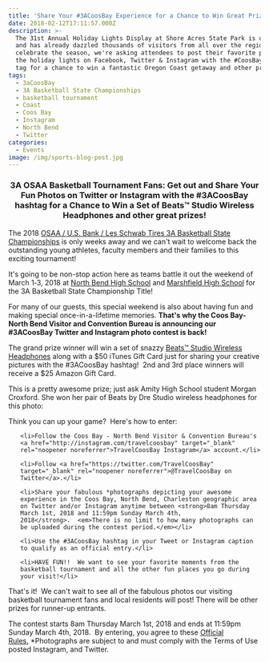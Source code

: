 ```yaml
---
title: 'Share Your #3ACoosBay Experience for a Chance to Win Great Prizes!'
date: 2018-02-12T17:11:57.000Z
description: >-
  The 31st Annual Holiday Lights Display at Shore Acres State Park is underway
  and has already dazzled thousands of visitors from all over the region. To
  celebrate the season, we're asking attendees to post their favorite photos of
  the holiday lights on Facebook, Twitter & Instagram with the #CoosBayHoliday
  tag for a chance to win a fantastic Oregon Coast getaway and other prizes!
tags:
  - 3aCoosBay
  - 3A Basketball State Championships
  - basketball tournament
  - Coast
  - Coos Bay
  - Instagram
  - North Bend
  - Twitter
categories:
  - Events
image: /img/sports-blog-post.jpg
---
```

<h3 style="text-align: center;">3A OSAA Basketball Tournament Fans: Get out and Share Your Fun Photos on Twitter or Instagram with the #3ACoosBay hashtag for a Chance to Win a Set of Beats™ Studio Wireless Headphones and other great prizes!</h3>

The 2018 <a href="http://www.osaa.org/activities/bbx/brackets?div=3A" target="_blank" rel="noopener noreferrer">OSAA / U.S. Bank / Les Schwab Tires 3A Basketball State Championships</a> is only weeks away and we can't wait to welcome back the outstanding young athletes, faculty members and their families to this exciting tournament!



It's going to be non-stop action here as teams battle it out the weekend of March 1‐3, 2018 at <a href="http://www.nbhs.nbend.k12.or.us/" target="_blank" rel="noopener noreferrer">North Bend High School</a> and <a href="http://marshfield.cbd9.net/" target="_blank" rel="noopener noreferrer">Marshfield High School</a> for the 3A Basketball State Championship Title!



For many of our guests, this special weekend is also about having fun and making special once-in-a-lifetime memories. <strong>That's why the Coos Bay-North Bend Visitor and Convention Bureau is announcing our #3ACoosBay Twitter and Instagram photo contest is back!</strong>



The grand prize winner will win a set of snazzy <a href="http://www.beatsbydre.com/headphones/beats-studio-wireless.html" target="_blank" rel="noopener noreferrer"> Beats™ Studio Wireless Headphones</a> along with a $50 iTunes Gift Card just for sharing your creative pictures with the #3ACoosBay hashtag!  2nd and 3rd place winners will receive a $25 Amazon Gift Card.



This is a pretty awesome prize; just ask Amity High School student Morgan Croxford. She won her pair of Beats by Dre Studio wireless headphones for this photo:



Think you can up your game?  Here's how to enter:

<ol>

 	<li>Follow the Coos Bay - North Bend Visitor & Convention Bureau's <a href="http://instagram.com/travelcoosbay" target="_blank" rel="noopener noreferrer">TravelCoosBay Instagram</a> account.</li>

 	<li>Follow <a href="https://twitter.com/TravelCoosBay" target="_blank" rel="noopener noreferrer">@TravelCoosBay on Twitter</a>.</li>

 	<li>Share your fabulous *photographs depicting your awesome experience in the Coos Bay, North Bend, Charleston geographic area on Twitter and/or Instagram anytime between <strong>8am Thursday March 1st, 2018 and 11:59pm Sunday March 4th, 2018</strong>.  <em>There is no limit to how many photographs can be uploaded during the contest period.</em></li>

 	<li>Use the #3ACoosBay hashtag in your Tweet or Instagram caption to qualify as an official entry.</li>

 	<li>HAVE FUN!!  We want to see your favorite moments from the basketball tournament and all the other fun places you go during your visit!</li>

</ol>

That's it!  We can't wait to see all of the fabulous photos our visiting basketball tournament fans and local residents will post! There will be other prizes for runner-up entrants.



The contest starts 8am Thursday March 1st, 2018 and ends at 11:59pm Sunday March 4th, 2018.  By entering, you agree to these <a href="http://oregonsadventurecoast.com/2015/02/3acoosbay/" target="_blank" rel="noopener noreferrer">Official Rules.</a> *Photographs are subject to and must comply with the Terms of Use posted Instagram, and Twitter.
